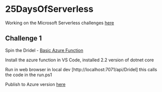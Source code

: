 # 25DaysOfServerless

Working on the Microsoft Serverless challenges [here](https://github.com/microsoft/25-days-of-serverless)


## Challenge 1

Spin the Dridel - [Basic Azure Function](https://github.com/microsoft/25-days-of-serverless/blob/master/week-1/challenge-1/README.md)

Install the azure function in VS Code, installed 2.2 version of dotnet core

Run in web browser in local dev [http://localhost:7071/api/Dridel] this calls the code in the run.ps1

Publish to Azure version [here]()

